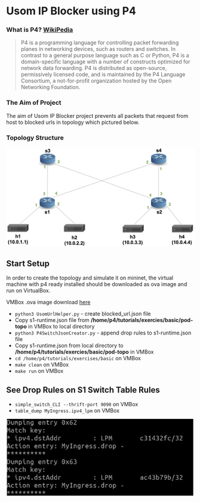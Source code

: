 # Usom IP Blocker using P4

### What is P4? [WikiPedia](https://en.wikipedia.org/wiki/P4_(programming_language))
> P4 is a programming language for controlling packet forwarding planes in networking devices, such as routers and switches. In contrast to a general purpose language such as C or Python, P4 is a domain-specific language with a number of constructs optimized for network data forwarding. P4 is distributed as open-source, permissively licensed code, and is maintained by the P4 Language Consortium, a not-for-profit organization hosted by the Open Networking Foundation. 

### The Aim of Project
The aim of Usom IP Blocker project prevents all packets that request from host to blocked urls in topology which pictured below. 

### Topology Structure
![Topo Image](topoloji.png)

## Start Setup

In order to create the topology and simulate it on mininet, the virtual machine with p4 ready installed should be downloaded as ova image and run on VirtualBox.

VMBox .ova image download [here](https://drive.google.com/file/d/1ZkE5ynJrASMC54h0aqDwaCOA0I4i48AC/view)

* ``` python3 UsomUrlHelper.py ``` - create blocked_url.json file
* Copy s1-runtime.json file from **/home/p4/tutorials/exercies/basic/pod-topo** in VMBox to local directory
* ``` python3 P4SwitchJsonCreator.py ``` - append drop rules to s1-runtime.json file
* Copy s1-runtime.json from local directory to **/home/p4/tutorials/exercies/basic/pod-topo** in VMBox
* ``` cd /home/p4/tutorials/exercises/basic ``` on VMBox
* ``` make clean ``` on VMBox
* ``` make run ``` on VMBox

## See Drop Rules on S1 Switch Table Rules
* ``` simple_switch_CLI --thrift-port 9090 ``` on VMBox
* ``` table_dump MyIngress.ipv4_lpm ``` on VMBox

![Drop Rules Image](droprules.jpg)
